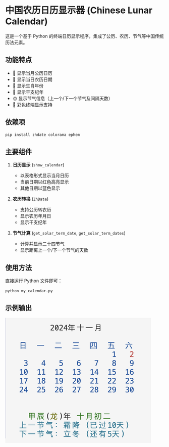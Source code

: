# 中国农历日历显示器 (Chinese Lunar Calendar)

这是一个基于 Python 的终端日历显示程序，集成了公历、农历、节气等中国传统历法元素。

## 功能特点

- 📅 显示当月公历日历
- 🌙 显示当日农历日期
- 🐲 显示生肖年份
- 🌺 显示干支纪年
- 🌞 显示节气信息（上一个/下一个节气及间隔天数）
- 🎨 彩色终端显示支持

## 依赖项
```bash
pip install zhdate colorama ephem
```

## 主要组件

1. **日历显示** (`show_calendar`)
   - 以表格形式显示当月日历
   - 当前日期以红色高亮显示
   - 其他日期以蓝色显示

2. **农历转换** (`ZhDate`)
   - 支持公历转农历
   - 显示农历年月日
   - 显示干支纪年

3. **节气计算** (`get_solar_term_date`, `get_solar_term_dates`)
   - 计算并显示二十四节气
   - 显示距离上一个/下一个节气的天数

## 使用方法

直接运行 Python 文件即可：
```bash
python my_calendar.py
```


## 示例输出
![程序运行截图](./example.png)